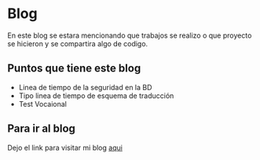 # Blog
En este blog se estara mencionando que trabajos se realizo o que proyecto se hicieron y se compartira algo de codigo.

## Puntos que tiene este blog
- Linea de tiempo de la seguridad en la BD
- Tipo linea de tiempo de esquema de traducci&#243;n
- Test Vocaional

## Para ir al blog
Dejo el link para visitar mi blog [aqui](https://ninjadiaz007.github.io/Blog/)